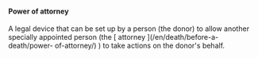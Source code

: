 ####  Power of attorney

A legal device that can be set up by a person (the donor) to allow another
specially appointed person (the [ attorney ](/en/death/before-a-death/power-
of-attorney/) ) to take actions on the donor's behalf.
